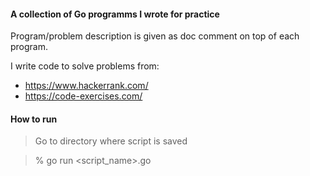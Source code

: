 #### A collection of Go programms I wrote for practice

Program/problem description is given as doc comment on top of each program.

I write code to solve problems from:

- https://www.hackerrank.com/
- https://code-exercises.com/

#### How to run

> Go to directory where script is saved

> % go run <script_name>.go

